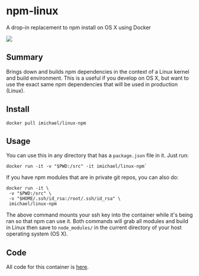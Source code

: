 # npm-linux
A drop-in replacement to npm install on OS X using Docker

[![](https://badge.imagelayers.io/imichael/npm-linux:latest.svg)](https://imagelayers.io/?images=imichael/npm-linux:latest 'Get your own badge on imagelayers.io')

## Summary
Brings down and builds npm dependencies in the context of a Linux kernel and build environment. This is a useful if you develop on OS X, but want to use the exact same npm dependencies that will be used in production (Linux).

## Install

    docker pull imichael/linux-npm

## Usage
You can use this in any directory that has a `package.json` file in it. Just run:

    docker run -it -v "$PWD:/src" -it imichael/linux-npm`

If you have npm modules that are in private git repos, you can also do:

    docker run -it \
     -v "$PWD:/src" \
     -v "$HOME/.ssh/id_rsa:/root/.ssh/id_rsa" \
     imichael/linux-npm

The above command mounts your ssh key into the container while it's being ran so that npm can use it. Both commands will grab all 
modules and build in Linux then save to `node_modules/` in the current directory of your host operating system (OS X).

## Code
All code for this container is [here](https://github.com/iMerica/npm-linux). 

